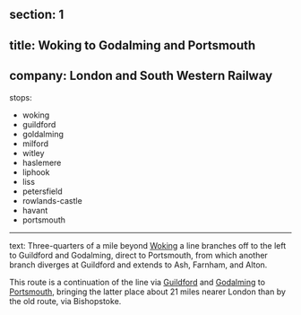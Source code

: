 ﻿section: 1
----
title: Woking to Godalming and Portsmouth
----
company: London and South Western Railway
----
stops:
- woking
- guildford
- goldalming
- milford
- witley
- haslemere
- liphook
- liss
- petersfield
- rowlands-castle
- havant
- portsmouth
----
text: Three-quarters of a mile beyond [Woking](/stations/woking) a line branches off to the left to Guildford and Godalming, direct to Portsmouth, from which another branch diverges at Guildford and extends to Ash, Farnham, and Alton.

This route is a continuation of the line via [Guildford](/stations/guildford) and [Godalming](/stations/godalming) to [Portsmouth](/stations/portsmouth), bringing the latter place about 21 miles nearer London than by the old route, via Bishopstoke.
